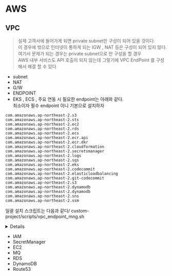# AWS

## VPC
>
> 실제 고객사에 들어가게 되면 private subnet만 구성이 되어 있을 것이다. \
> 이 경우에 밖으로 인터넷이 통하게 되는 IGW , NAT 등은 구성이 되어 있지 않다. \
> 여기서 문제가 되는 경우는 private subnet으로 만 구성을 할 경우 \
> AWS 내부 서비스도 API 호출이 되지 않는데 그렇기에 VPC EndPoint 를 구성 해서 해결 할 수 있다

- subnet
- NAT
- G/W
- ENDPOINT
- EKS , ECS , 주요 연동 시 필요한 endpoint는 아래와 같다.\
  최소이자 필수 endpoint 이니 기본으로 설치하자

```
com.amazonaws.ap-northeast-2.s3
com.amazonaws.ap-northeast-2.sts
com.amazonaws.ap-northeast-2.ec2
com.amazonaws.ap-northeast-2.rds
com.amazonaws.ap-northeast-2.ecs
com.amazonaws.ap-northeast-2.ecr.api
com.amazonaws.ap-northeast-2.ecr.dkr
com.amazonaws.ap-northeast-2.cloudformation
com.amazonaws.ap-northeast-2.secretsmanager
com.amazonaws.ap-northeast-2.logs
com.amazonaws.ap-northeast-2.sqs
com.amazonaws.ap-northeast-2.eks
com.amazonaws.ap-northeast-2.codecommit
com.amazonaws.ap-northeast-2.elasticloadbalancing
com.amazonaws.ap-northeast-2.git-codecommit
com.amazonaws.ap-northeast-2.s3
com.amazonaws.ap-northeast-2.dynamodb
com.amazonaws.ap-northeast-2.dynamodb
com.amazonaws.ap-northeast-2.sns
com.amazonaws.ap-northeast-2.ssm
```

일괄 설치 스크립트는 다음과  같다/
custom-project/scripts/vpc_endpoint_mng.sh

<details>

```bash
#!/bin/bash



export service_names=(
com.amazonaws.ap-northeast-2.s3 
com.amazonaws.ap-northeast-2.sts
com.amazonaws.ap-northeast-2.ec2
com.amazonaws.ap-northeast-2.rds
com.amazonaws.ap-northeast-2.ecs
com.amazonaws.ap-northeast-2.ecr.api
com.amazonaws.ap-northeast-2.ecr.dkr
com.amazonaws.ap-northeast-2.cloudformation
com.amazonaws.ap-northeast-2.secretsmanager
com.amazonaws.ap-northeast-2.logs
com.amazonaws.ap-northeast-2.sqs
com.amazonaws.ap-northeast-2.eks
com.amazonaws.ap-northeast-2.codecommit
com.amazonaws.ap-northeast-2.elasticloadbalancing
com.amazonaws.ap-northeast-2.git-codecommit
com.amazonaws.ap-northeast-2.s3
com.amazonaws.ap-northeast-2.dynamodb
com.amazonaws.ap-northeast-2.dynamodb
com.amazonaws.ap-northeast-2.sns
com.amazonaws.ap-northeast-2.ssm
)

#vpc-id , subnetid, security group은 수작업으로 기입!

for svc_name in  ${service_names[@]}  
do
aws ec2 create-vpc-endpoint  \
--subnet-ids subnet-<private-subnet-b>  subnet-<private-subnet-a> \
--vpc-id vpc-<vpc-id>  \
--service-name  ${svc_name}  \
--vpc-endpoint-type Interface  \
--security-group-id sg-0da577e13607dfa16  
done
```

</details>

- IAM
- SecretManager
- EC2
- MQ
- RDS
- DynamoDB
- Route53
